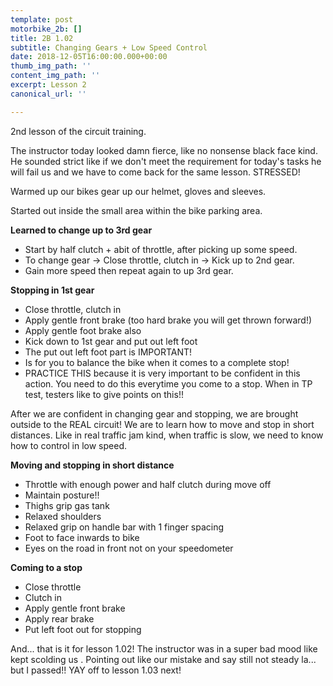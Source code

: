 ```yaml
---
template: post
motorbike_2b: []
title: 2B 1.02
subtitle: Changing Gears + Low Speed Control
date: 2018-12-05T16:00:00.000+00:00
thumb_img_path: ''
content_img_path: ''
excerpt: Lesson 2
canonical_url: ''

---
```

2nd lesson of the circuit training.

The instructor today looked damn fierce, like no nonsense black face kind. He sounded strict like if we don't meet the requirement for today's tasks he will fail us and we have to come back for the same lesson. STRESSED!

Warmed up our bikes gear up our helmet, gloves and sleeves.

Started out inside the small area within the bike parking area.

**Learned to change up to 3rd gear**

* Start by half clutch + abit of throttle, after picking up some speed.
* To change gear -> Close throttle, clutch in -> Kick up to 2nd gear.
* Gain more speed then repeat again to up 3rd gear.

**Stopping in 1st gear**

* Close throttle, clutch in
* Apply gentle front brake (too hard brake you will get thrown forward!)
* Apply gentle foot brake also
* Kick down to 1st gear and put out left foot
* The put out left foot part is IMPORTANT!
* Is for you to balance the bike when it comes to a complete stop!
* PRACTICE THIS because it is very important to be confident in this action. You need to do this everytime you come to a stop. When in TP test, testers like to give points on this!!

After we are confident in changing gear and stopping, we are brought outside to the REAL circuit! We are to learn how to move and stop in short distances. Like in real traffic jam kind, when traffic is slow, we need to know how to control in low speed.

**Moving and stopping in short distance**

* Throttle with enough power and half clutch during move off
* Maintain posture!!
* Thighs grip gas tank
* Relaxed shoulders
* Relaxed grip on handle bar with 1 finger spacing
* Foot to face inwards to bike
* Eyes on the road in front not on your speedometer

**Coming to a stop**

* Close throttle
* Clutch in
* Apply gentle front brake
* Apply rear brake
* Put left foot out for stopping

And... that is it for lesson 1.02! The instructor was in a super bad mood like kept scolding us . Pointing out like our mistake and say still not steady la... but I passed!! YAY off to lesson 1.03 next!